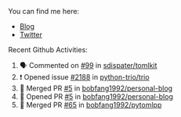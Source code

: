 You can find me here: 

* [Blog](https://csgrinding.xyz)
* [Twitter](https://twitter.com/BobFang1992)

Recent Github Activities:
<!--START_SECTION:activity-->
1. 🗣 Commented on [#99](https://github.com/sdispater/tomlkit/issues/99) in [sdispater/tomlkit](https://github.com/sdispater/tomlkit)
2. ❗️ Opened issue [#2188](https://github.com/python-trio/trio/issues/2188) in [python-trio/trio](https://github.com/python-trio/trio)
3. 🎉 Merged PR [#5](https://github.com/bobfang1992/personal-blog/pull/5) in [bobfang1992/personal-blog](https://github.com/bobfang1992/personal-blog)
4. 💪 Opened PR [#5](https://github.com/bobfang1992/personal-blog/pull/5) in [bobfang1992/personal-blog](https://github.com/bobfang1992/personal-blog)
5. 🎉 Merged PR [#65](https://github.com/bobfang1992/pytomlpp/pull/65) in [bobfang1992/pytomlpp](https://github.com/bobfang1992/pytomlpp)
<!--END_SECTION:activity-->
